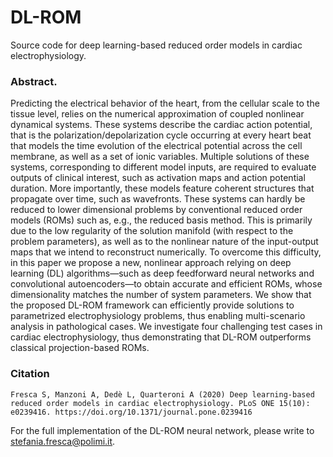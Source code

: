 # DL-ROM

Source code for deep learning-based reduced order models in cardiac electrophysiology.

### Abstract. 
Predicting the electrical behavior of the heart, from the cellular scale to the tissue level, relies on the numerical approximation of coupled nonlinear dynamical systems. These systems describe the cardiac action potential, that is the polarization/depolarization cycle occurring at every heart beat that models the time evolution of the electrical potential across the cell membrane, as well as a set of ionic variables. Multiple solutions of these systems, corresponding to different model inputs, are required to evaluate outputs of clinical interest, such as activation maps and action potential duration. More importantly, these models feature coherent structures that propagate over time, such as wavefronts. These systems can hardly be reduced to lower dimensional problems by conventional reduced order models (ROMs) such as, e.g., the reduced basis method. This is primarily due to the low regularity of the solution manifold (with respect to the problem parameters), as well as to the nonlinear nature of the input-output maps that we intend to reconstruct numerically. To overcome this difficulty, in this paper we propose a new, nonlinear approach relying on deep learning (DL) algorithms—such as deep feedforward neural networks and convolutional autoencoders—to obtain accurate and efficient ROMs, whose dimensionality matches the number of system parameters. We show that the proposed DL-ROM framework can efficiently provide solutions to parametrized electrophysiology problems, thus enabling multi-scenario analysis in pathological cases. We investigate four challenging test cases in cardiac electrophysiology, thus demonstrating that DL-ROM outperforms classical projection-based ROMs.

### Citation
```
Fresca S, Manzoni A, Dedè L, Quarteroni A (2020) Deep learning-based reduced order models in cardiac electrophysiology. PLoS ONE 15(10): e0239416. https://doi.org/10.1371/journal.pone.0239416
```

For the full implementation of the DL-ROM neural network, please write to stefania.fresca@polimi.it.
